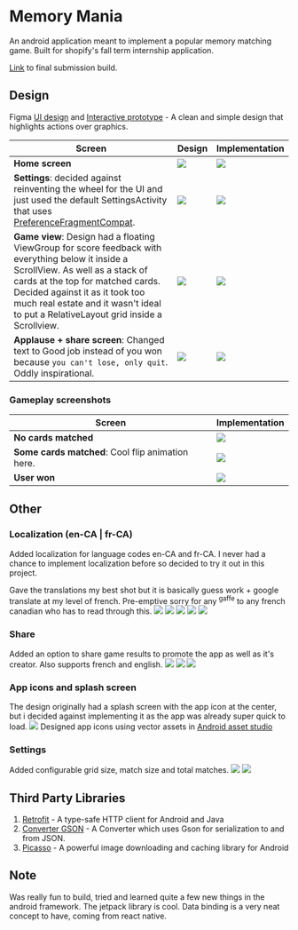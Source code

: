 # Memory Mania

An android application meant to implement a popular memory matching game. Built for shopify's fall term internship application.

[Link](https://github.com/arshwaraich12/MemoryMania/releases) to final submission build.

## Design
Figma [UI design](https://www.figma.com/file/Ewj2lUbHzuIE9Bium00EDz/Shopify-Memory-Mania?node-id=0%3A1) and [Interactive prototype](https://www.figma.com/proto/Ewj2lUbHzuIE9Bium00EDz/Shopify-Memory-Mania) - A clean and simple design that highlights actions over graphics.


Screen | Design | Implementation
---|---|---
**Home screen**|![](./screenshots/main_figma.jpg)|![](./screenshots/main_en-CA.jpg)|
**Settings**: decided against reinventing the wheel for the UI and just used the default SettingsActivity that uses [PreferenceFragmentCompat](https://developer.android.com/reference/androidx/preference/PreferenceFragmentCompat). |![](./screenshots/settings_figma.jpg)|![](./screenshots/settings_en-CA.jpg)
**Game view**: Design had a floating ViewGroup for score feedback with everything below it inside a ScrollView. As well as a stack of cards at the top for matched cards. Decided against it as it took too much real estate and it wasn't ideal to put a RelativeLayout grid inside a Scrollview.  |![](./screenshots/match_figma.jpg)|![](./screenshots/match_init_en-CA.jpg)
**Applause + share screen**: Changed text to Good job instead of you won because `you can't lose, only quit`. Oddly inspirational.|![](./screenshots/share_figma.jpg)|![](./screenshots/share_en-CA.jpg)

### Gameplay screenshots
Screen | Implementation
---|---
**No cards matched**|![](./screenshots/match_nomatch_en-CA.jpg)
**Some cards matched**: Cool flip animation here.|![](./screenshots/match_somematch_en-CA.jpg)
**User won**|![](./screenshots/share_en-CA.jpg)

## Other

### Localization (en-CA | fr-CA)
Added localization for language codes en-CA and fr-CA. I never had a chance to implement localization before so decided to try it out in this project.  
  
Gave the translations my best shot but it is basically guess work + google translate at my level of french. Pre-emptive sorry for any <sup>gaffe</sup> to any french canadian who has to read through this.
![](./screenshots/main_fr-CA.jpg)
![](./screenshots/match_init_fr-CA.jpg)
![](./screenshots/settings_fr-CA.jpg)
![](./screenshots/share_fr-CA.jpg)
![](./screenshots/match_dialog_fr-CA.jpg)

### Share
Added an option to share game results to promote the app as well as it's creator. Also supports french and english.
![](./screenshots/share_text_en-CA_fr-CA.jpg)
![](./screenshots/share_card_en-CA.jpg)
![](./screenshots/share_card_fr-CA.jpg)

### App icons and splash screen
The design originally had a splash screen with the app icon at the center, but i decided against implementing it as the app was already super quick to load.
![](./screenshots/splashscreen_figma.jpg)
Designed app icons using vector assets in [Android asset studio](https://github.com/romannurik/AndroidAssetStudio)

### Settings
Added configurable grid size, match size and total matches.
![](./screenshots/match_init_3_en-CA.jpg)
![](./screenshots/match_init_5_en-CA.jpg)

## Third Party Libraries
1. [Retrofit](https://square.github.io/retrofit/) - A type-safe HTTP client for Android and Java
2. [Converter GSON](https://github.com/square/retrofit/blob/master/retrofit-converters/gson/README.md) - A Converter which uses Gson for serialization to and from JSON.
3. [Picasso](https://github.com/square/picasso) - A powerful image downloading and caching library for Android

## Note
Was really fun to build, tried and learned quite a few new things in the android framework. The jetpack library is cool. Data binding is a very neat concept to have, coming from react native.
